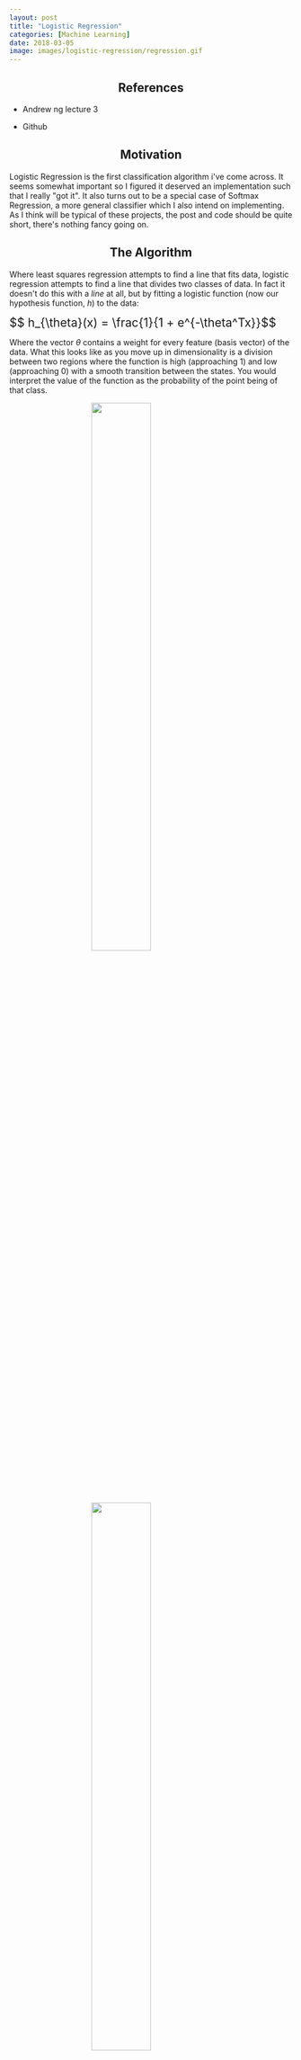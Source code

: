 ```yaml
---
layout: post
title: "Logistic Regression"
categories: [Machine Learning]
date: 2018-03-05
image: images/logistic-regression/regression.gif
---
```


<script type="text/x-mathjax-config">
MathJax.Hub.Config({
  CommonHTML: { scale: 150 },
  tex2jax: {inlineMath: [['$','$'], ['\\(','\\)']]}
});
</script>
<script type="text/javascript" async
src="https://cdnjs.cloudflare.com/ajax/libs/mathjax/2.7.0/MathJax.js?config=TeX-AMS-MML_HTMLorMML" type="text/javascript"></script>

<h2 align="center">References</h2>

- Andrew ng lecture 3

- Github

<h2 align="center">Motivation</h2>

Logistic Regression is the first classification algorithm i've come across. It seems somewhat important so I figured it deserved an implementation such that I really "got it". It also turns out to be a special case of Softmax Regression, a more general classifier which I also intend on implementing. As I think will be typical of these projects, the post and code should be quite short, there's nothing fancy going on. 

<h2 align="center">The Algorithm</h2>

Where least squares regression attempts to find a line that fits data, logistic regression attempts to find a line that divides two classes of data. In fact it doesn't do this with a *line* at all, but by fitting a logistic function (now our hypothesis function, $h$) to the data:

<div style="font-size: 150%;">
	$$ h_{\theta}(x) = \frac{1}{1 + e^{-\theta^Tx}}$$
</div>

Where the vector $\theta$ contains a weight for every feature (basis vector) of the data. What this looks like as you move up in dimensionality is a division between two regions where the function is high (approaching 1) and low (approaching 0) with a smooth transition between the states. You would interpret the value of the function as the probability of the point being of that class.

<figure>
	<img src="{{site.baseurl}}/images/logistic-regression/sigmoid.png" style="padding-bottom:0.5em; width:50%; margin-left:auto; margin-right:auto; display:block;" />
	<img src="{{site.baseurl}}/images/logistic-regression/2d-sigmoid.png" style="padding-bottom:0.5em; width:50%; margin-left:auto; margin-right:auto; display:block;" />
	<figcaption style="text-align:center;">The hypothesis sigmoid in one and two dimensions, I'll let you imagine more</figcaption>
</figure>

Typically another change is made. The regression is made such that the *log likelihood* of the *parameters $\theta$* is *maximized*. Whereas before, the *error* given the *data* and *parameters* was *minimized*. Honestly in this case the numbers make more sense than the words for me. Starting off by defining likelihood:

<div style="font-size: 150%;">
	$$ 
	\begin{align}L(\theta) \equiv P(\vecy|x;\theta) \\
	&=\prod_{i=1}^mP(y^i|x^i;\theta)
	$$
</div>

Which you would read "Likelihood of a set of weights $\theta$ is the probability of seeing the values (classes, $\vecy$) given the data points $x$ as parameterized by $\theta$". And in our case, we mean parameterized by $\theta$ in the logistic function above, though in general it could be parameterized by any function. The second line has broken out of the vector form; products are used when considering join probability, and here we are considering the joint probability of many points being of a certain class. For the logistic hypothesis function the probability of a point being of a certain class is split into two cases and can be combined with a powers trick:

<div style="font-size: 150%;">
	$$ 
	\begin{align}P(y=1|x;\theta) = h_{\theta}(x)\\
	&P(y=0}x;\theta) = 1 - h_{\theta}(x)
	&P(y|x;\theta) = h_{\theta}(x)^y(1 - h_{\theta}(x))^(1-y)
	$$
</div>

As with least squares regression we want to apply gradient descent, though this time it will be gradient *ascent* because we are maximizing a function. It is simply a change in sign. As before we want the derivative. Now at this point most people will determine the derivative *of the log* of the function for likelihood. In general I'll just say this is to make the required "learning rates" for the algorithm more tractable, as functions aren't blowing up so much. [This is a pretty good response with a little more explanation](https://stats.stackexchange.com/questions/174481/why-to-optimize-max-log-probability-instead-of-probability). Having accepted this, we can then get our derivative:

<div style="font-size: 150%;">
	$$
	L(\theta) = \prod_ih_{\theta}(x^i)^y^i(1 - h_{\theta}(x^i))^(1-y^i)
	log(L(\theta)) 
	\begin{align} = \sum_{i=1}^my^ilog(h_{\theta}(x^i) + (1-y^i)log(1-h_{\theta}(x^i))) \\
	\text{Taking h_{\theta}(x_i) \equiv h_i and splitting the sum:}
	&= \sum_{i, y_i=1}log(h_i) + \sum_{i, y=0}log(1-h_i) \equiv LCL
	\end{align}
	\text{Apply a derivative w.r.t. the j'th parameter weight \theta}
	\frac{\partial}{\partial\theta_j}log(L(\theta))
	\begin{align} = \sum_{i, y_i=1}\frac{\partial}{\partial\theta_j}log(h_i) + \sum_{i, y=0}\frac{\partial}{\partial\theta_j}log(1-h_i) \\
	&= \sum_{i, y_i=1}frac{1}{h_i}
	$$
</div>








